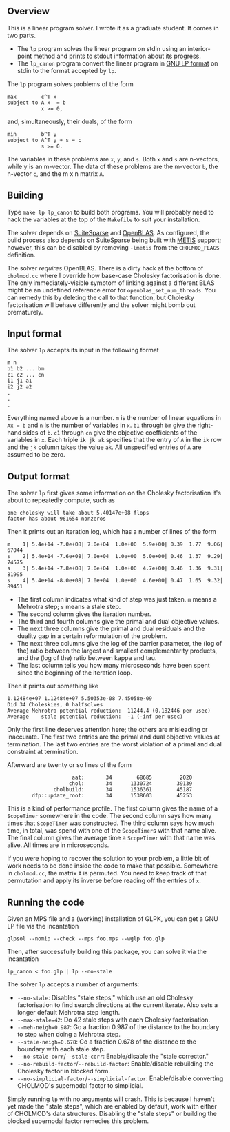 Overview
--------

This is a linear program solver.  I wrote it as a graduate student.  It comes
in two parts.

 - The `lp` program solves the linear program on stdin using an interior-point
   method and prints to stdout information about its progress.
 - The `lp_canon` program convert the linear program in
   [GNU LP format](https://www.gnu.org/software/glpk) on stdin to the format
   accepted by `lp`.

The `lp` program solves problems of the form

    max        c^T x
    subject to A x  = b
               x >= 0,

and, simultaneously, their duals, of the form

    min        b^T y
    subject to A^T y + s = c
               s >= 0.

The variables in these problems are `x`, `y`, and `s`.  Both `x` and `s` are
n-vectors, while y is an m-vector.  The data of these problems are the m-vector
`b`, the n-vector `c`, and the m x n matrix `A`.

Building
--------

Type `make lp lp_canon` to build both programs.  You will probably need to hack the variables at the top of the `Makefile` to suit your installation.

The solver depends on
[SuiteSparse](http://faculty.cse.tamu.edu/davis/suitesparse.html) and
[OpenBLAS](https://github.com/xianyi/OpenBLAS).  As configured, the build
process also depends on SuiteSparse being built with
[METIS](http://glaros.dtc.umn.edu/gkhome/metis/metis/overview) support;
however, this can be disabled by removing `-lmetis` from the `CHOLMOD_FLAGS`
definition.

The solver *requires* OpenBLAS.  There is a dirty hack at the bottom of
`cholmod.cc` where I override how base-case Cholesky factorisation is done.
The only immediately-visible symptom of linking against a different BLAS might
be an undefined reference error for `openblas_set_num_threads`.  You can remedy
this by deleting the call to that function, but Cholesky factorisation will
behave differently and the solver might bomb out prematurely.

Input format
------------

The solver `lp` accepts its input in the following format

    m n
    b1 b2 ... bm
    c1 c2 ... cn
    i1 j1 a1
    i2 j2 a2
    .
    .
    .

Everything named above is a number.  `m` is the number of linear equations in
`Ax = b` and `n` is the number of variables in `x`.  `b1` through `bm` give
the right-hand sides of `b`.  `c1` through `cn` give the objective coefficients
of the variables in `x`.  Each triple `ik jk ak` specifies that the entry of
`A` in the `ik` row and the `jk` column takes the value `ak`.  All unspecified
entries of `A` are assumed to be zero.

Output format
-------------

The solver `lp` first gives some information on the Cholesky factorisation it's
about to repeatedly compute, such as

    one cholesky will take about 5.40147e+08 flops
    factor has about 961654 nonzeros

Then it prints out an iteration log, which has a number of lines of the form

    m    1| 5.4e+14 -7.0e+08| 7.0e+04  1.0e+00  5.9e+00| 0.39  1.77  9.06|     67044
    s    2| 5.4e+14 -7.6e+08| 7.0e+04  1.0e+00  5.0e+00| 0.46  1.37  9.29|     74575
    s    3| 5.4e+14 -7.8e+08| 7.0e+04  1.0e+00  4.7e+00| 0.46  1.36  9.31|     81995
    s    4| 5.4e+14 -8.0e+08| 7.0e+04  1.0e+00  4.6e+00| 0.47  1.65  9.32|     89451

 - The first column indicates what kind of step was just taken.  `m` means a
   Mehrotra step; `s` means a stale step.
 - The second column gives the iteration number.
 - The third and fourth columns give the primal and dual objective values.
 - The next three columns give the primal and dual residuals and the duality
   gap in a certain reformulation of the problem.
 - The next three columns give the log of the barrier parameter, the (log of
   the) ratio between the largest and smallest complementarity products, and
   the (log of the) ratio between kappa and tau.
 - The last column tells you how many microseconds have been spent since the
   beginning of the iteration loop.

Then it prints out something like

    1.12484e+07 1.12484e+07 5.50353e-08 7.45058e-09
    Did 34 Choleskies, 0 halfsolves
    Average Mehrotra potential reduction:  11244.4 (0.182446 per usec)
    Average    stale potential reduction:  -1 (-inf per usec)
 
Only the first line deserves attention here; the others are misleading or
inaccurate.  The first two entries are the primal and dual objective values at
termination.  The last two entries are the worst violation of a primal and dual
constraint at termination.

Afterward are twenty or so lines of the form

                         aat:       34        68685         2020
                        chol:       34      1330724        39139
                   cholbuild:       34      1536361        45187
            dfp::update_root:       34      1538603        45253
 
This is a kind of performance profile.  The first column gives the name of a
`ScopeTimer` somewhere in the code.  The second column says how many times
that `ScopeTimer` was constructed.  The third column says how much time, in
total, was spend with one of the `ScopeTimer`s with that name alive.  The final
column gives the average time a `ScopeTimer` with that name was alive.  All
times are in microseconds.

If you were hoping to recover the solution to your problem, a little bit of
work needs to be done inside the code to make that possible.  Somewhere in
`cholmod.cc`, the matrix `A` is permuted.  You need to keep track of that
permutation and apply its inverse before reading off the entries of `x`.

Running the code
----------------

Given an MPS file and a (working) installation of GLPK, you can get a GNU LP
file via the incantation

    glpsol --nomip --check --mps foo.mps --wglp foo.glp

Then, after successfully building this package, you can solve it via the
incantation

    lp_canon < foo.glp | lp --no-stale

The solver `lp` accepts a number of arguments:

 - `--no-stale`:  Disables "stale steps," which use an old Cholesky
   factorisation to find search directions at the current iterate.  Also
   sets a longer default Mehrotra step length.
 - `--max-stale=42`:  Do 42 stale steps with each Cholesky factorisation.
 - `--meh-neigh=0.987`:  Go a fraction 0.987 of the distance to the boundary to
   step when doing a Mehrotra step.
 - `--stale-neigh=0.678`: Go a fraction 0.678 of the distance to the boundary
   with each stale step.
 - `--no-stale-corr`/`--stale-corr`:  Enable/disable the "stale corrector."
 - `--no-rebuild-factor`/`--rebuild-factor`:  Enable/disable rebuilding the
   Cholesky factor in blocked form.
 - `--no-simplicial-factor`/`--simplicial-factor`:  Enable/disable converting
   CHOLMOD's supernodal factor to simplicial.

Simply running `lp` with no arguments will crash.  This is because I haven't
yet made the "stale steps", which are enabled by default, work with either of
CHOLMOD's data structures.  Disabling the "stale steps" or building the blocked
supernodal factor remedies this problem.

